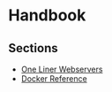 # Handbook

## Sections
* [One Liner Webservers](one-liner-webservers.md)
* [Docker Reference](docker-reference.md)
